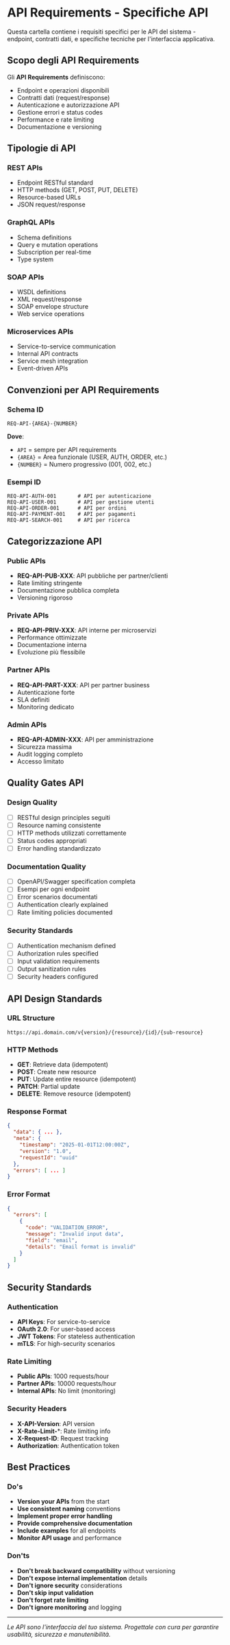 # API Requirements - Specifiche API

Questa cartella contiene i requisiti specifici per le API del sistema - endpoint, contratti dati, e specifiche tecniche per l'interfaccia applicativa.

## Scopo degli API Requirements

Gli **API Requirements** definiscono:
- Endpoint e operazioni disponibili
- Contratti dati (request/response)
- Autenticazione e autorizzazione API
- Gestione errori e status codes
- Performance e rate limiting
- Documentazione e versioning

## Tipologie di API

### REST APIs
- Endpoint RESTful standard
- HTTP methods (GET, POST, PUT, DELETE)
- Resource-based URLs
- JSON request/response

### GraphQL APIs
- Schema definitions
- Query e mutation operations
- Subscription per real-time
- Type system

### SOAP APIs
- WSDL definitions
- XML request/response
- SOAP envelope structure
- Web service operations

### Microservices APIs
- Service-to-service communication
- Internal API contracts
- Service mesh integration
- Event-driven APIs

## Convenzioni per API Requirements

### Schema ID
```
REQ-API-{AREA}-{NUMBER}
```

**Dove**:
- `API` = sempre per API requirements
- `{AREA}` = Area funzionale (USER, AUTH, ORDER, etc.)
- `{NUMBER}` = Numero progressivo (001, 002, etc.)

### Esempi ID
```
REQ-API-AUTH-001       # API per autenticazione
REQ-API-USER-001       # API per gestione utenti
REQ-API-ORDER-001      # API per ordini
REQ-API-PAYMENT-001    # API per pagamenti
REQ-API-SEARCH-001     # API per ricerca
```

## Categorizzazione API

### Public APIs
- **REQ-API-PUB-XXX**: API pubbliche per partner/clienti
- Rate limiting stringente
- Documentazione pubblica completa
- Versioning rigoroso

### Private APIs
- **REQ-API-PRIV-XXX**: API interne per microservizi
- Performance ottimizzate
- Documentazione interna
- Evoluzione più flessibile

### Partner APIs
- **REQ-API-PART-XXX**: API per partner business
- Autenticazione forte
- SLA definiti
- Monitoring dedicato

### Admin APIs
- **REQ-API-ADMIN-XXX**: API per amministrazione
- Sicurezza massima
- Audit logging completo
- Accesso limitato

## Quality Gates API

### Design Quality
- [ ] RESTful design principles seguiti
- [ ] Resource naming consistente
- [ ] HTTP methods utilizzati correttamente
- [ ] Status codes appropriati
- [ ] Error handling standardizzato

### Documentation Quality
- [ ] OpenAPI/Swagger specification completa
- [ ] Esempi per ogni endpoint
- [ ] Error scenarios documentati
- [ ] Authentication clearly explained
- [ ] Rate limiting policies documented

### Security Standards
- [ ] Authentication mechanism defined
- [ ] Authorization rules specified
- [ ] Input validation requirements
- [ ] Output sanitization rules
- [ ] Security headers configured

## API Design Standards

### URL Structure
```
https://api.domain.com/v{version}/{resource}/{id}/{sub-resource}
```

### HTTP Methods
- **GET**: Retrieve data (idempotent)
- **POST**: Create new resource
- **PUT**: Update entire resource (idempotent)
- **PATCH**: Partial update
- **DELETE**: Remove resource (idempotent)

### Response Format
```json
{
  "data": { ... },
  "meta": {
    "timestamp": "2025-01-01T12:00:00Z",
    "version": "1.0",
    "requestId": "uuid"
  },
  "errors": [ ... ]
}
```

### Error Format
```json
{
  "errors": [
    {
      "code": "VALIDATION_ERROR",
      "message": "Invalid input data",
      "field": "email",
      "details": "Email format is invalid"
    }
  ]
}
```

## Security Standards

### Authentication
- **API Keys**: For service-to-service
- **OAuth 2.0**: For user-based access
- **JWT Tokens**: For stateless authentication
- **mTLS**: For high-security scenarios

### Rate Limiting
- **Public APIs**: 1000 requests/hour
- **Partner APIs**: 10000 requests/hour
- **Internal APIs**: No limit (monitoring)

### Security Headers
- **X-API-Version**: API version
- **X-Rate-Limit-***: Rate limiting info
- **X-Request-ID**: Request tracking
- **Authorization**: Authentication token

## Best Practices

### Do's
- **Version your APIs** from the start
- **Use consistent naming** conventions
- **Implement proper error handling**
- **Provide comprehensive documentation**
- **Include examples** for all endpoints
- **Monitor API usage** and performance

### Don'ts
- **Don't break backward compatibility** without versioning
- **Don't expose internal implementation** details
- **Don't ignore security** considerations
- **Don't skip input validation**
- **Don't forget rate limiting**
- **Don't ignore monitoring** and logging

---

*Le API sono l'interfaccia del tuo sistema. Progettale con cura per garantire usabilità, sicurezza e manutenibilità.*
